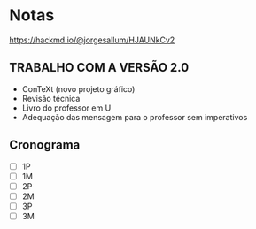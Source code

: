 # Notas

https://hackmd.io/@jorgesallum/HJAUNkCv2	

## TRABALHO COM A VERSÃO 2.0

* ConTeXt (novo projeto gráfico)
* Revisão técnica
* Livro do professor em U
* Adequação das mensagem para o professor sem imperativos

## Cronograma

- [ ] 1P
- [ ] 1M
- [ ] 2P
- [ ] 2M
- [ ] 3P
- [ ] 3M
